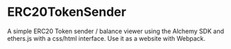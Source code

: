 # ERC20TokenSender
A simple ERC20 Token sender / balance viewer using the Alchemy SDK and ethers.js with a css/html interface. Use it as a website with Webpack. 
